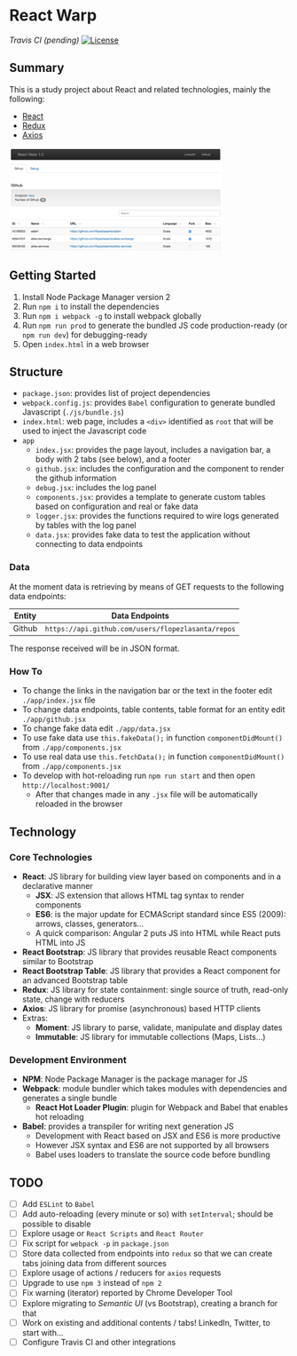 # React Warp

_Travis CI (pending)_ [![License](https://img.shields.io/github/license/mashape/apistatus.svg)](https://opensource.org/licenses/MIT)

## Summary

This is a study project about React and related technologies, mainly the following:
- [React](https://facebook.github.io/react/)
- [Redux](http://redux.js.org/docs/introduction/)
- [Axios](https://github.com/mzabriskie/axios)

<img src="https://raw.githubusercontent.com/flopezlasanta/react-warp/master/screenshot.png" width="384">

## Getting Started

1. Install Node Package Manager version 2
2. Run `npm i` to install the dependencies
3. Run `npm i webpack -g` to install webpack globally
4. Run `npm run prod` to generate the bundled JS code production-ready (or `npm run dev`) for debugging-ready
5. Open `index.html` in a web browser

## Structure

- `package.json`: provides list of project dependencies
- `webpack.config.js`: provides `Babel` configuration to generate bundled Javascript (`./js/bundle.js`)
- `index.html`: web page, includes a `<div>` identified as `root` that will be used to inject the Javascript code
- `app`
  - `index.jsx`: provides the page layout, includes a navigation bar, a body with 2 tabs (see below), and a footer
  - `github.jsx`: includes the configuration and the component to render the github information
  - `debug.jsx`: includes the log panel
  - `components.jsx`: provides a template to generate custom tables based on configuration and real or fake data
  - `logger.jsx`: provides the functions required to wire logs generated by tables with the log panel
  - `data.jsx`: provides fake data to test the application without connecting to data endpoints

### Data

At the moment data is retrieving by means of GET requests to the following data endpoints:

| Entity | Data Endpoints |
| ------ | -------------- |
| Github | `https://api.github.com/users/flopezlasanta/repos` |

The response received will be in JSON format.

### How To

- To change the links in the navigation bar or the text in the footer edit `./app/index.jsx` file
- To change data endpoints, table contents, table format for an entity edit `./app/github.jsx`
- To change fake data edit `./app/data.jsx`
- To use fake data use `this.fakeData();` in function `componentDidMount()` from `./app/components.jsx`
- To use real data use `this.fetchData();` in function `componentDidMount()` from `./app/components.jsx`
- To develop with hot-reloading run `npm run start` and then open `http://localhost:9001/`
  - After that changes made in any `.jsx` file will be automatically reloaded in the browser

## Technology

### Core Technologies

- **React**: JS library for building view layer based on components and in a declarative manner
  - **JSX**: JS extension that allows HTML tag syntax to render components
  - **ES6**: is the major update for ECMAScript standard since ES5 (2009): arrows, classes, generators…
  - A quick comparison: Angular 2 puts JS into HTML while React puts HTML into JS
- **React Bootstrap**: JS library that provides reusable React components similar to Bootstrap
- **React Bootstrap Table**: JS library that provides a React component for an advanced Bootstrap table
- **Redux**: JS library for state containment: single source of truth, read-only state, change with reducers
- **Axios**: JS library for promise (asynchronous) based HTTP clients
- Extras:
  - **Moment**: JS library to parse, validate, manipulate and display dates
  - **Immutable**: JS library for immutable collections (Maps, Lists…)

### Development Environment

- **NPM**: Node Package Manager is the package manager for JS 
- **Webpack**: module bundler which takes modules with dependencies and generates a single bundle
  - **React Hot Loader Plugin**: plugin for Webpack and Babel that enables hot reloading
- **Babel**: provides a transpiler for writing next generation JS
  - Development with React based on JSX and ES6 is more productive
  - However JSX syntax and ES6 are not supported by all browsers
  - Babel uses loaders to translate the source code before bundling

## TODO

- [ ] Add `ESLint` to `Babel`
- [ ] Add auto-reloading (every minute or so) with `setInterval`; should be possible to disable
- [ ] Explore usage or `React Scripts` and `React Router`
- [ ] Fix script for `webpack -p` in `package.json`
- [ ] Store data collected from endpoints into `redux` so that we can create tabs joining data from different sources
- [ ] Explore usage of actions / reducers for `axios` requests
- [ ] Upgrade to use `npm 3` instead of `npm 2`
- [ ] Fix warning (iterator) reported by Chrome Developer Tool
- [ ] Explore migrating to *Semantic UI* (vs Bootstrap), creating a branch for that
- [ ] Work on existing and additional contents / tabs! LinkedIn, Twitter, to start with...
- [ ] Configure Travis CI and other integrations
